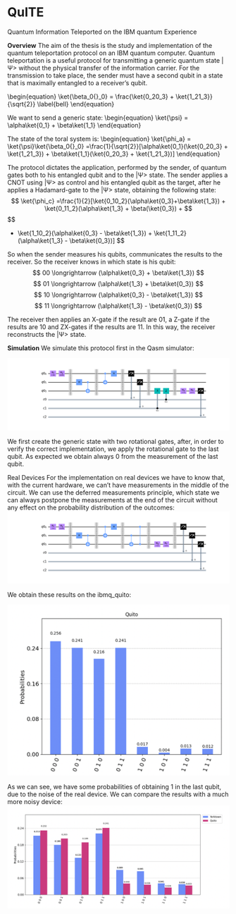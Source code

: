 ﻿# QuITE
Quantum Information Teleported on the IBM quantum Experience

**Overview**
The aim of the thesis is the study and implementation of the quantum teleportation protocol on an IBM quantum computer. Quantum teleportation is a useful protocol for transmitting a generic quantum state |Ψ> without the physical transfer of the information carrier. For the transmission to take place, the sender must have a second qubit in a state that is maximally entangled to a receiver’s qubit.

\begin{equation}
    \ket{\beta_0{}_0} = \frac{\ket{0_20_3} + \ket{1_21_3}}{\sqrt{2}} 
    \label{bell}
\end{equation}



We want to send a generic state:
\begin{equation}
\ket{\psi} = \alpha\ket{0_1} + \beta\ket{1_1}
\end{equation}

The state of the toral system is:
\begin{equation}
    \ket{\phi_a} = \ket{\psi}\ket{\beta_0{}_0} =\frac{1}{\sqrt{2}}[\alpha\ket{0_1}(\ket{0_20_3} + \ket{1_21_3}) + \beta\ket{1_1}(\ket{0_20_3} + \ket{1_21_3})]
\end{equation}


The protocol dictates the application, performed by the sender, of quantum gates both to his entangled qubit and to the |Ψ> state. The sender applies a CNOT using |Ψ> as control and his entangled qubit as the target, after he applies a Hadamard-gate to the |Ψ> state, obtaining the following state:
$$
     \ket{\phi_c} =\frac{1}{2}[\ket{0_10_2}(\alpha\ket{0_3}+\beta\ket{1_3}) + \ket{0_11_2}(\alpha\ket{1_3} + \beta(\ket{0_3}) +
 $$
 $$
   +  \ket{1_10_2}(\alpha\ket{0_3} - \beta\ket{1_3}) + \ket{1_11_2}(\alpha\ket{1_3} - \beta\ket{0_3})]
$$




So when the sender measures his qubits, communicates the results to the receiver. So the receiver knows in which state is his qubit:
$$
00 \longrightarrow (\alpha\ket{0_3} + \beta\ket{1_3}) 
$$
$$
01 \longrightarrow (\alpha\ket{1_3} + \beta\ket{0_3}) 
$$
$$
10 \longrightarrow (\alpha\ket{0_3} - \beta\ket{1_3}) 
$$
$$
11 \longrightarrow (\alpha\ket{1_3} - \beta\ket{0_3})
$$


The receiver then applies an X-gate if the result are  01, a Z-gate if the results are 10 and ZX-gates if the results are 11. In this way, the receiver reconstructs the |Ψ> state.

**Simulation**
We simulate this protocol first in the Qasm simulator:

![ ](https://github.com/qismib/QuITE/blob/main/images/qasm_simulator/circuit_with_check.png  "circuit_simulator")


We first create the generic state with two rotational gates, after, in order to verify the correct implementation, we apply the rotational gate to the last qubit. As expected we obtain always 0 from the measurement of the last qubit.
















Real Devices
For the implementation on real devices we have to know that, with the current hardware, we can’t have measurements in the middle of the circuit. We can use the deferred measurements principle, which state we can always postpone the measurements at the end of the circuit without any effect on the probability distribution of the outcomes:
![ ](https://github.com/qismib/QuITE/blob/main/images/real_device/circuit_real_device.png  "circuit_real_device")



We obtain these results on the ibmq_quito:

![ ](https://github.com/qismib/QuITE/blob/main/images/real_device/result_quito.png  "results_quito")



As we can see, we have some probabilities of obtaining 1 in the last qubit, due to the noise of the real device. We can compare the results with a much more noisy device:
![ ](https://github.com/qismib/QuITE/blob/main/images/real_device/result_yorktown.png  "results_yorktown")
